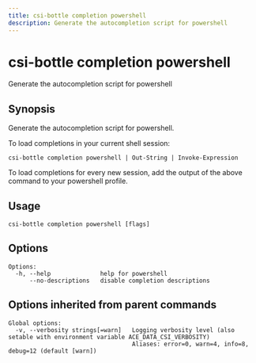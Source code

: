 ```yaml
---
title: csi-bottle completion powershell
description: Generate the autocompletion script for powershell
---
```


<!--
This documentation is auto generated by a script.
Please do not edit this file directly.
-->

<!-- markdownlint-disable-next-line single-title -->
# csi-bottle completion powershell

Generate the autocompletion script for powershell

## Synopsis

Generate the autocompletion script for powershell.

To load completions in your current shell session:

	csi-bottle completion powershell | Out-String | Invoke-Expression

To load completions for every new session, add the output of the above command
to your powershell profile.


## Usage

```plaintext
csi-bottle completion powershell [flags]
```

## Options

```plaintext
Options:
  -h, --help              help for powershell
      --no-descriptions   disable completion descriptions
```

## Options inherited from parent commands

```plaintext
Global options:
  -v, --verbosity strings[=warn]   Logging verbosity level (also setable with environment variable ACE_DATA_CSI_VERBOSITY)
                                   Aliases: error=0, warn=4, info=8, debug=12 (default [warn])
```
